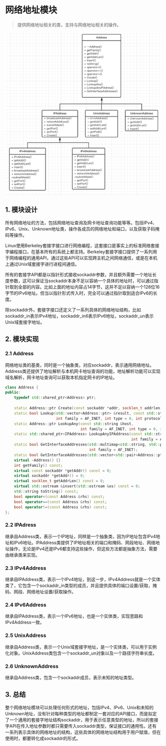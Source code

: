# 网络地址模块

> 提供网络地址相关的类，支持与网络地址相关的操作。

![网络地址模块UML](../../img/AddressUML.jpeg)

## 1. 模块设计

所有网络地址的方法，包括网络地址查询及网卡地址查询功能等等。包括IPv4、IPv6、Unix、Unknown地址类，操作各成员的网络地址和端口，以及获取子码掩码等操作。

Linux使用Berkeley套接字接口进行网络编程，这套接口是事实上的标准网络套接字编程接口，在基本所有的系统上都支持。Berkeley套接字接口提供了一系列用于网络编程的通用API，通过这些API可以实现跨主机之间网络通信，或是在本机上通过Unix域套接字进行进程间通信。

所有的套接字API都是以指针形式接收sockaddr参数，并且额外需要一个地址长度参数，这可以保证当sockaddr本身不足以容纳一个具体的地址时，可以通过指针取到全部的内容。比如上面的地址内容占14字节，这并不足以容纳一个128位16字节的IPv6地址。但当以指针形式传入时，完全可以通过指针取到适合IPv6的长度。

除sockaddr外，套接字接口还定义了一系列具体的网络地址结构，比如sockaddr_in表示IPv4地址，sockaddr_in6表示IPv6地址，sockaddr_un表示Unix域套接字地址。

## 2. 模块实现

### 2.1 Address

网络地址类的基类，同时是一个抽象类，对应sockaddr，表示通用网络地址。Address类还提供了地址解析与本机网卡地址查询的功能，地址解析功能可以实现域名解析，网卡地址查询可以获取本机指定网卡的IP地址。

```C++
class Address {
public:
    typedef std::shared_ptr<Address> ptr;

    static Address::ptr Create(const sockaddr *addr, socklen_t addrlen);
    static bool Lookup(std::vector<Address::ptr> &result, const std::string &host,
                       int family = AF_INET, int type = 0, int protocol = 0);
    static Address::ptr LookupAny(const std::string &host,
                                  int family = AF_INET, int type = 0, int protocol = 0);
    static std::shared_ptr<IPAddress> LookupAnyIPAddress(const std::string &host,
                                                         int family = AF_INET, int type = 0, int protocol = 0);
    static bool GetInterfaceAddresses(std::multimap<std::string, std::pair<Address::ptr, uint32_t>> &result,
                                      int family = AF_INET);
    static bool GetInterfaceAddresses(std::vector<std::pair<Address::ptr, uint32_t>> &result, const std::string &iface, int family = AF_INET);
    virtual ~Address() {}
    int getFamily() const;
    virtual const sockaddr *getAddr() const = 0;
    virtual sockaddr *getAddr() = 0;
    virtual socklen_t getAddrLen() const = 0;
    virtual std::ostream &insert(std::ostream &os) const = 0;
    std::string toString() const;
    bool operator<(const Address &rhs) const;
    bool operator==(const Address &rhs) const;
    bool operator!=(const Address &rhs) const;
};
```

### 2.2 IPAdress

继承自Address类，表示一个IP地址，同样是一个抽象类，因为IP地址包含IPv4地址和IPv6地址。IPAddress类提供了IP地址相关的端口和掩码、网段地址、网络地址操作，无论是IPv4还是IPv6都支持这些操作，但这些方法都是抽象方法，需要由继承类来实现。

### 2.3 IPv4Address

继承自IPAddress类，表示一个IPv4地址，到这一步，IPv4Address就是一个实体类了，它包含一个sockaddr_in类型的成员，并且提供具体的端口设置/获取，掩码、网段、网络地址设置/获取操作。

### 2.4 IPv6Address

继承自IPAddress类，表示一个IPv6地址，也是一个实体类，实现思路和IPv4Address一致。

### 2.5 UnixAddress

继承自Address类，表示一个Unix域套接字地址，是一个实体类，可以用于实例化对象。UnixAddress类包含一个sockaddr_un对象以及一个路径字符串长度。

### 2.6 UnknownAddress

继承自Address类，包含一个sockaddr成员，表示未知的地址类型。

## 3. 总结

整个网络地址模块可以处理任何形式的地址，包括IPv4、IPv6、Unix和未知的Unknown地址，没有针对每种类型的地址都制定一套对应的API接口，而是拟定了一个通用的套接字地址结构sockaddr，用于表示任意类型的地址，所以的套接字API在传入地址参数时都只需要传入sockaddr类型，保证接口的通用性。还有一系列表示具体的网络地址的结构，这些具体的网络地址结构用于用户赋值，但在使用时，都要转化成sockaddr的形式。